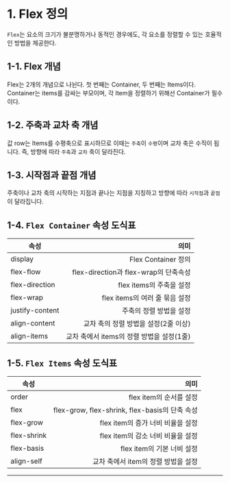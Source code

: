# 1. Flex 정의
`Flex`는 요소의 크기가 불분명하거나 동적인 경우에도, 각 요소를 정렬할 수 있는 호율적인 방법을 제공한다.

## 1-1. Flex 개념
Flex는 2개의 개념으로 나뉜다. 첫 번째는 Container, 두 번째는 Items이다. Container는 items를 감싸는 부모이며, 각 Item을 정렬하기 위해선 Container가 필수이다. 

## 1-2. 주축과 교차 축 개념
값 row는 Items를 수평축으로 표시하므로 이때는 `주축`이 `수평`이며 교차 축은 수직이 됩니다. 즉, 방향에 따라 `주축`과 `교차` 축이 달라진다. 

## 1-3. 시작점과 끝점 개념
주축이나 교차 축의 시작하는 지점과 끝나는 지점을 지칭하고 방향에 따라 `시작점`과 `끝점`이 달라집니다.

## 1-4. `Flex Container` 속성 도식표
|속성|의미|
|---|---:|
|display|Flex Container 정의|
|flex-flow|flex-direction과 flex-wrap의 단축속성|
|flex-direction|flex items의 주축을 설정|
|flex-wrap|flex items의 여러 줄 묶음 설정|
|justify-content|주축의 정렬 방법을 설정|
|align-content|교차 축의 정렬 방법을 설정(2줄 이상)|
|align-items|교차 축에서 items의 정렬 방법을 설정(1줄)|

## 1-5. `Flex Items` 속성 도식표
|속성|의미|
|---|---:|
|order|flex item의 순서를 설정|
|flex|flex-grow, flex-shrink, flex-basis의 단축 속성|
|flex-grow|flex item의 증가 너비 비율을 설정|
|flex-shrink|flex item의 감소 너비 비율을 설정|
|flex-basis|flex item의 기본 너비 설정|
|align-self|교차 축에서 item의 정렬 방법을 설정|

---